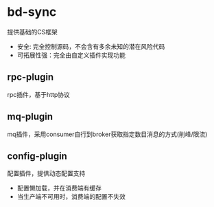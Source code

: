 # bd-sync

提供基础的CS框架

* 安全: 完全控制源码，不会含有多余未知的潜在风险代码
* 可拓展性强：完全由自定义插件实现功能

## rpc-plugin

rpc插件，基于http协议

## mq-plugin

mq插件，采用consumer自行到broker获取指定数目消息的方式(削峰/限流)

## config-plugin

配置插件，提供动态配置支持

* 配置懒加载，并在消费端有缓存
* 当生产端不可用时，消费端的配置不失效
